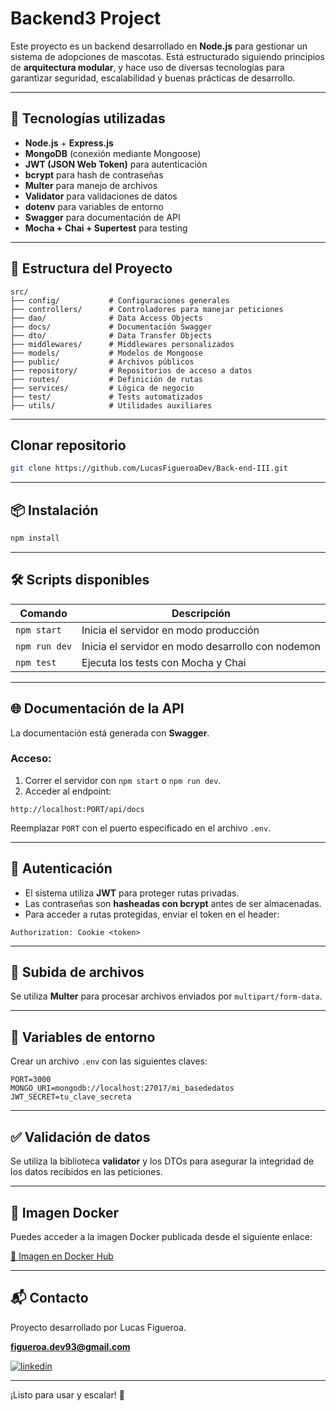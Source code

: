 # Backend3 Project

Este proyecto es un backend desarrollado en **Node.js** para gestionar un sistema de adopciones de mascotas. 
Está estructurado siguiendo principios de **arquitectura modular**, y hace uso de diversas tecnologías para 
garantizar seguridad, escalabilidad y buenas prácticas de desarrollo.

---

## 🚀 Tecnologías utilizadas

- **Node.js** + **Express.js**
- **MongoDB** (conexión mediante Mongoose)
- **JWT (JSON Web Token)** para autenticación
- **bcrypt** para hash de contraseñas
- **Multer** para manejo de archivos
- **Validator** para validaciones de datos
- **dotenv** para variables de entorno
- **Swagger** para documentación de API
- **Mocha + Chai + Supertest** para testing

---

## 📁 Estructura del Proyecto

```
src/
├── config/           # Configuraciones generales
├── controllers/      # Controladores para manejar peticiones
├── dao/              # Data Access Objects
├── docs/             # Documentación Swagger
├── dto/              # Data Transfer Objects
├── middlewares/      # Middlewares personalizados
├── models/           # Modelos de Mongoose
├── public/           # Archivos públicos
├── repository/       # Repositorios de acceso a datos
├── routes/           # Definición de rutas
├── services/         # Lógica de negocio
├── test/             # Tests automatizados
├── utils/            # Utilidades auxiliares
```

---

## Clonar repositorio

```bash
git clone https://github.com/LucasFigueroaDev/Back-end-III.git
```
---

## 📦 Instalación

```bash
npm install
```

---

## 🛠 Scripts disponibles

| Comando        | Descripción                      |
|----------------|----------------------------------|
| `npm start`    | Inicia el servidor en modo producción |
| `npm run dev`  | Inicia el servidor en modo desarrollo con nodemon |
| `npm test`     | Ejecuta los tests con Mocha y Chai |

---

## 🌐 Documentación de la API

La documentación está generada con **Swagger**.

### Acceso:
1. Correr el servidor con `npm start` o `npm run dev`.
2. Acceder al endpoint:

```
http://localhost:PORT/api/docs
```

Reemplazar `PORT` con el puerto especificado en el archivo `.env`.

---

## 🔐 Autenticación

- El sistema utiliza **JWT** para proteger rutas privadas.
- Las contraseñas son **hasheadas con bcrypt** antes de ser almacenadas.
- Para acceder a rutas protegidas, enviar el token en el header:

```
Authorization: Cookie <token>
```

---

## 📂 Subida de archivos

Se utiliza **Multer** para procesar archivos enviados por `multipart/form-data`.

---

## 🔧 Variables de entorno

Crear un archivo `.env` con las siguientes claves:

```env
PORT=3000
MONGO_URI=mongodb://localhost:27017/mi_basededatos
JWT_SECRET=tu_clave_secreta
```

---

## ✅ Validación de datos

Se utiliza la biblioteca **validator** y los DTOs para asegurar la integridad de los datos recibidos en las peticiones.

---

## 🐳 Imagen Docker

Puedes acceder a la imagen Docker publicada desde el siguiente enlace:

[🐳 Imagen en Docker Hub](https://hub.docker.com/r/figueroalucas/backend3)

---

## 📬 Contacto

Proyecto desarrollado por Lucas Figueroa.

**[figueroa.dev93@gmail.com](figueroa.dev93@gmail.com)**

[![linkedin](https://img.shields.io/badge/linkedin-0A66C2?style=for-the-badge&logo=linkedin&logoColor=white)](www.linkedin.com/in/lucas-figueroa-94711b260)

---

¡Listo para usar y escalar! 🚀